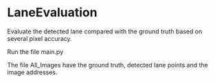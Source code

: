 # LaneEvaluation
Evaluate the detected lane compared with the ground truth based on several pixel accuracy.

Run the file main.py

The file All_Images have the ground truth, detected lane points and the image addresses.
